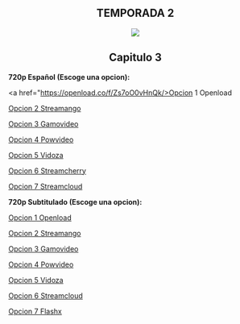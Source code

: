 ## <div align="center">TEMPORADA 2
<div align="center"><img src="https://image.tmdb.org/t/p/w780/srylCl7qShAqDGEl1KY9E1wrDsf.jpg"></div>

## <div align="center">Capitulo 3</center></div>

<b>720p Español (Escoge una opcion):</b>

<a href="https://openload.co/f/Zs7oO0vHnQk/>Opcion 1 Openload</a>

<a href="https://streamango.com/f/mdqokflcfarttmnt/">Opcion 2 Streamango</a>

<a href="http://gamovideo.com/k4ufo05zezvy">Opcion 3 Gamovideo</a>

<a href="http://powvideo.net/m2xgmhsmjdld">Opcion 4 Powvideo</a>

<a href="https://vidoza.net/nwjiwcqtut0t.html">Opcion 5 Vidoza</a>

<a href="https://streamcherry.com/f/nabkksrclrnqeeaa/">Opcion 6 Streamcherry</a>

<a href="http://streamcloud.eu/2kufko52ifkc">Opcion 7 Streamcloud</a>

<b>720p Subtitulado (Escoge una opcion):</b>

<a href="https://openload.co/f/jOEf4QQxFac/">Opcion 1 Openload</a>

<a href="https://streamango.com/f/mdtpqbckmaodpbqd/">Opcion 2 Streamango</a>

<a href="http://gamovideo.com/ydu70byt4aqc">Opcion 3 Gamovideo</a>

<a href="http://powvideo.net/v8wzrkhb17eb">Opcion 4 Powvideo</a>

<a href="https://vidoza.net/xc4kh67n1ux6.html">Opcion 5 Vidoza</a>

<a href="http://streamcloud.eu/8g3x3bjyt0i6">Opcion 6 Streamcloud</a>

<a href="https://www.flashx.tv/1may1js93p1i.html">Opcion 7 Flashx</a>
